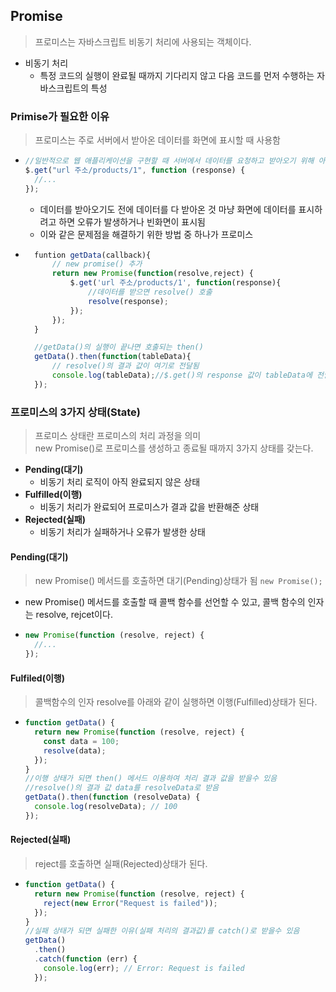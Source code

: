 ## Promise

> 프로미스는 자바스크립트 비동기 처리에 사용되는 객체이다.

- 비동기 처리
  - 특정 코드의 실행이 완료될 때까지 기다리지 않고 다음 코드를 먼저 수행하는 자바스크립트의 특성

### Primise가 필요한 이유

> 프로미스는 주로 서버에서 받아온 데이터를 화면에 표시할 때 사용함

- ```javascript
  //일반적으로 웹 애플리케이션을 구현할 때 서버에서 데이터를 요청하고 받아오기 위해 아래와 같은 api를 사용
  $.get("url 주소/products/1", function (response) {
    //...
  });
  ```

  - 데이터를 받아오기도 전에 데이터를 다 받아온 것 마냥 화면에 데이터를 표시하려고 하면 오류가 발생하거나 빈화면이 표시됨
  - 이와 같은 문제점을 해결하기 위한 방법 중 하나가 프로미스

- ```javascript
    funtion getData(callback){
        // new promise() 추가
        return new Promise(function(resolve,reject) {
            $.get('url 주소/products/1', function(response){
                //데이터를 받으면 resolve() 호출
                resolve(response);
            });
        });
    }

    //getData()의 실행이 끝나면 호출되는 then()
    getData().then(function(tableData){
        // resolve()의 결과 값이 여기로 전달됨
        console.log(tableData);//$.get()의 response 값이 tableData에 전달됨
    });
  ```

### 프로미스의 3가지 상태(State)

> 프로미스 상태란 프로미스의 처리 과정을 의미<br>new Promise()로 프로미스를 생성하고 종료될 때까지 3가지 상태를 갖는다.

- **Pending(대기)**
  - 비동기 처리 로직이 아직 완료되지 않은 상태
- **Fulfilled(이행)**
  - 비동기 처리가 완료되어 프로미스가 결과 값을 반환해준 상태
- **Rejected(실패)**
  - 비동기 처리가 실패하거나 오류가 발생한 상태

#### Pending(대기)

> new Promise() 메서드를 호출하면 대기(Pending)상태가 됨 `new Promise();`

- new Promise() 메서드를 호출할 때 콜백 함수를 선언할 수 있고, 콜백 함수의 인자는 resolve, rejcet이다.
- ```javascript
  new Promise(function (resolve, reject) {
    //...
  });
  ```

#### Fulfiled(이행)

> 콜백함수의 인자 resolve를 아래와 같이 실행하면 이행(Fulfilled)상태가 된다.

- ```javascript
  function getData() {
    return new Promise(function (resolve, reject) {
      const data = 100;
      resolve(data);
    });
  }
  //이행 상태가 되면 then() 메서드 이용하여 처리 결과 값을 받을수 있음
  //resolve()의 결과 값 data를 resolveData로 받음
  getData().then(function (resolveData) {
    console.log(resolveData); // 100
  });
  ```

#### Rejected(실패)

> reject를 호출하면 실패(Rejected)상태가 된다.

- ```javascript
  function getData() {
    return new Promise(function (resolve, reject) {
      reject(new Error("Request is failed"));
    });
  }
  //실패 상태가 되면 실패한 이유(실패 처리의 결과값)를 catch()로 받을수 있음
  getData()
    .then()
    .catch(function (err) {
      console.log(err); // Error: Request is failed
    });
  ```
